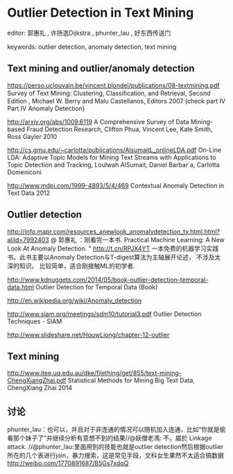 # Outlier Detection in Text Mining

editor: 郭惠礼 , 许扬逸Dijkstra , phunter_lau , 好东西传送门 

keywords:
  outlier detection,
  anomaly detection,
  text mining

## Text mining and outlier/anomaly detection
https://perso.uclouvain.be/vincent.blondel/publications/08-textmining.pdf  Survey of Text Mining: Clustering, Classiﬁcation, and Retrieval, Second Edition , Michael W. Berry and Malu Castellanos, Editors 2007 (check part IV Part IV Anomaly Detection)

http://arxiv.org/abs/1009.6119 A Comprehensive Survey of Data Mining-based Fraud Detection Research, Clifton Phua, Vincent Lee, Kate Smith, Ross Gayler 2010

http://cs.gmu.edu/~carlotta/publications/AlsumaitL_onlineLDA.pdf On-Line LDA: Adaptive Topic Models for Mining Text Streams with Applications to Topic Detection and Tracking, Loulwah AlSumait, Daniel Barbar´a, Carlotta Domeniconi

http://www.mdpi.com/1999-4893/5/4/469 Contextual Anomaly Detection in Text Data 2012

## Outlier detection 
http://info.mapr.com/resources_anewlook_anomalydetection_ty.html.html?aliId=7992403 
@ 郭惠礼 ：刚看完一本书. Practical Machine Learning: A New Look At Anomaly Detection. " http://t.cn/RPJX4YT 一本免费的机器学习实践书。此书主要以Anomaly Detection与T-digest算法为主轴展开论述， 不涉及太深的知识。 比较简单，适合刚接触ML的初学者. 

http://www.kdnuggets.com/2014/05/book-outlier-detection-temporal-data.html Outlier Detection for Temporal Data (Book)

http://en.wikipedia.org/wiki/Anomaly_detection

http://www.siam.org/meetings/sdm10/tutorial3.pdf Outlier Detection Techniques - SIAM

http://www.slideshare.net/HouwLiong/chapter-12-outlier

## Text mining
http://www.itee.uq.edu.au/dke/filething/get/855/text-mining-ChengXiangZhai.pdf  Statistical Methods for Mining Big Text Data, ChengXiang Zhai 2014


## 讨论

phunter_lau：也可以，并且对于非连通的情况可以随机加入连通，比如“你就是偷看那个妹子了”并继续分析有意想不到的结果//@妖僧老馮: 不。屬於 Linkage attack. //@phunter_lau:里面用到的技能也就是outlier detection然后根据outlier所在的几个表进行join，暴力搜索，这是常见手段，文科女生果然不太适合搞数据 
http://weibo.com/1770891687/B5Gs7xdqQ

